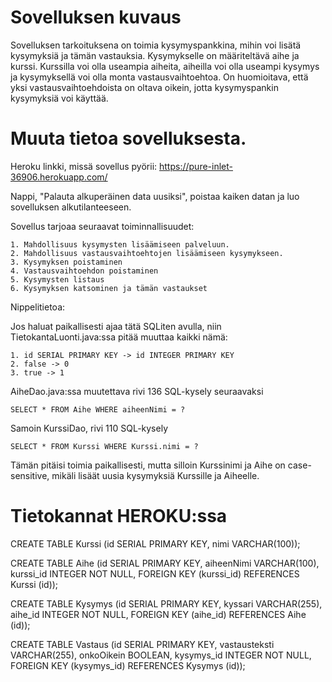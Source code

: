 ﻿# Sovelluksen kuvaus

Sovelluksen tarkoituksena on toimia kysymyspankkina, mihin voi lisätä kysymyksiä ja tämän vastauksia. Kysymykselle on määriteltävä aihe ja kurssi. Kurssilla voi olla useampia aiheita, aiheilla voi olla useampi kysymys ja kysymyksellä voi olla monta vastausvaihtoehtoa. On huomioitava, että yksi vastausvaihtoehdoista on oltava oikein, jotta kysymyspankin kysymyksiä voi käyttää.

# Muuta tietoa sovelluksesta.

Heroku linkki, missä sovellus pyörii: https://pure-inlet-36906.herokuapp.com/

Nappi, "Palauta alkuperäinen data uusiksi", poistaa kaiken datan ja luo sovelluksen alkutilanteeseen.

Sovellus tarjoaa seuraavat toiminnallisuudet:

	1. Mahdollisuus kysymysten lisäämiseen palveluun. 
	2. Mahdollisuus vastausvaihtoehtojen lisäämiseen kysymykseen. 
	3. Kysymyksen poistaminen
	4. Vastausvaihtoehdon poistaminen
	5. Kysymysten listaus
	6. Kysymyksen katsominen ja tämän vastaukset

Nippelitietoa:

Jos haluat paikallisesti ajaa tätä SQLiten avulla, niin TietokantaLuonti.java:ssa pitää muuttaa kaikki nämä:

	1. id SERIAL PRIMARY KEY -> id INTEGER PRIMARY KEY
	2. false -> 0
	3. true -> 1

AiheDao.java:ssa muutettava rivi 136 SQL-kysely seuraavaksi

	SELECT * FROM Aihe WHERE aiheenNimi = ?

Samoin KurssiDao, rivi 110 SQL-kysely

	SELECT * FROM Kurssi WHERE Kurssi.nimi = ?

Tämän pitäisi toimia paikallisesti, mutta silloin Kurssinimi ja Aihe on case-sensitive, mikäli lisäät uusia kysymyksiä Kurssille ja Aiheelle.

# Tietokannat HEROKU:ssa
CREATE TABLE Kurssi (id SERIAL PRIMARY KEY, nimi VARCHAR(100));


CREATE TABLE Aihe (id SERIAL PRIMARY KEY, aiheenNimi VARCHAR(100), kurssi_id INTEGER NOT NULL, FOREIGN KEY (kurssi_id) REFERENCES Kurssi (id));


CREATE TABLE Kysymys (id SERIAL PRIMARY KEY, kyssari VARCHAR(255), aihe_id INTEGER NOT NULL, FOREIGN KEY (aihe_id) REFERENCES Aihe (id));


CREATE TABLE Vastaus (id SERIAL PRIMARY KEY, vastausteksti VARCHAR(255), onkoOikein BOOLEAN, kysymys_id INTEGER NOT NULL, FOREIGN KEY (kysymys_id) REFERENCES Kysymys (id));

